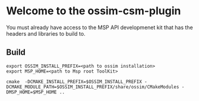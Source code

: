 # Welcome to the ossim-csm-plugin

You must already have access to the MSP API developmenet kit that has the headers and libraries to build to.

## Build

```
export OSSIM_INSTALL_PREFIX=<path to ossim installation>
export MSP_HOME=<path to Msp root ToolKit>

cmake  -DCMAKE_INSTALL_PREFIX=$OSSIM_INSTALL_PREFIX -DCMAKE_MODULE_PATH=$OSSIM_INSTALL_PREFIX/share/ossim/CMakeModules -DMSP_HOME=$MSP_HOME .. 
```


